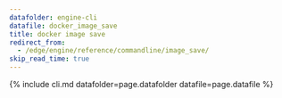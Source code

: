 ```yaml
---
datafolder: engine-cli
datafile: docker_image_save
title: docker image save
redirect_from:
  - /edge/engine/reference/commandline/image_save/
skip_read_time: true
---
```

<!--
Sorry, but the contents of this page are automatically generated from
Docker's source code. If you want to suggest a change to the text that appears
here, you'll need to find the string by searching this repo:

https://github.com/docker/cli
-->

{% include cli.md datafolder=page.datafolder datafile=page.datafile %}
